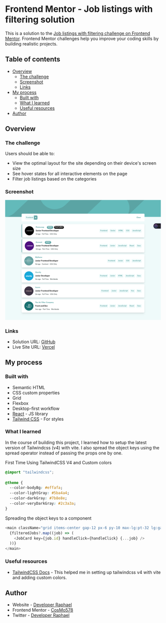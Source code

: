 # Frontend Mentor - Job listings with filtering solution

This is a solution to the [Job listings with filtering challenge on Frontend Mentor](https://www.frontendmentor.io/challenges/job-listings-with-filtering-ivstIPCt). Frontend Mentor challenges help you improve your coding skills by building realistic projects.

## Table of contents

- [Overview](#overview)
  - [The challenge](#the-challenge)
  - [Screenshot](#screenshot)
  - [Links](#links)
- [My process](#my-process)
  - [Built with](#built-with)
  - [What I learned](#what-i-learned)
  - [Useful resources](#useful-resources)
- [Author](#author)

## Overview

### The challenge

Users should be able to:

- View the optimal layout for the site depending on their device's screen size
- See hover states for all interactive elements on the page
- Filter job listings based on the categories

### Screenshot

![](/Screenshot.png)

### Links

- Solution URL: [GitHub](https://github.com/cosmo578/fm-static-job-listings)
- Live Site URL: [Vercel](https://ralph-fm-static-job-listings.vercel.app)

## My process

### Built with

- Semantic HTML
- CSS custom properties
- Grid
- Flexbox
- Desktop-first workflow
- [React](https://reactjs.org/) - JS library
- [Tailwind CSS](https://tailwindcss.com/) - For styles

### What I learned

In the course of building this project, I learned how to setup the latest version of Tailwindcss (v4) with vite. I also spread the object keys using the spread operator instead of passing the props one by one.

First Time Using TailwindCSS V4 and Custom colors

```css
@import "tailwindcss";

@theme {
  --color-bodyBg: #effafa;
  --color-lightGray: #5ba4a4;
  --color-darkGray: #7b8e8e;
  --color-veryDarkGray: #2c3a3a;
}
```

Spreading the object keys to a component

```js
<main className="grid items-center gap-12 px-6 py-10 max-lg:pt-32 lg:gap-4 lg:px-36 lg:py-16">
  {filteredJobs?.map((job) => (
    <JobCard key={job.id} handleClick={handleClick} {...job} />
  ))}
</main>
```

### Useful resources

- [TailwindCSS Docs](https://tailwindcss.com/docs/colors#customizing-your-colors) - This helped me in setting up tailwindcss v4 with vite and adding custom colors.

## Author

- Website - [Developer Raphael](https://ralph-portfolio-v2.vercel.app)
- Frontend Mentor - [CosMo578](https://www.frontendmentor.io/profile/CosMo578)
- Twitter - [Developer Raphael](https://www.twitter.com/dev_ralph_)
